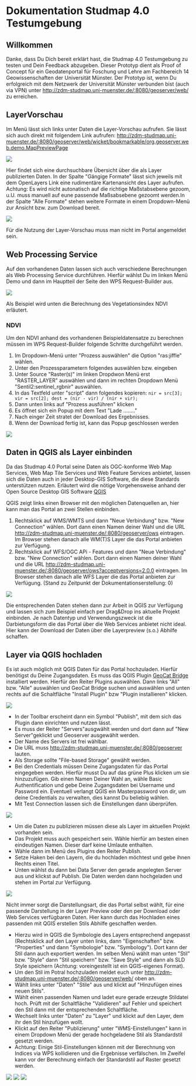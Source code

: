 # Dokumentation Studmap 4.0 Testumgebung

## Willkommen

Danke, dass Du Dich bereit erklärt hast, die Studmap 4.0 Testumgebung zu testen und Dein Feedback abzugeben.
Dieser Prototyp dient als Proof of Concept für ein Geodatenportal für Foschung und Lehre am Fachbereich 14 Geowissenschaften der Universität Münster.
Der Prototyp ist, wenn Du erfolgreich mit dem Netzwerk der Universität Münster verbunden bist (auch via VPN) unter http://zdm-studmap.uni-muenster.de/:8080/geoserver/web/ zu erreichen.

## LayerVorschau

Im Menü lässt sich links unter Daten die Layer-Vorschau aufrufen. Sie lässt sich auch direkt mit folgendem Link aufrufen: http://zdm-studmap.uni-muenster.de/:8080/geoserver/web/wicket/bookmarkable/org.geoserver.web.demo.MapPreviewPage

![](https://github.com/Studmap-4-0/Dokumentation/blob/main/1.png)

Hier findet sich eine durchsuchbare Übersicht über die als Layer publizierten Daten. 
In der Spalte "Gängige Formate" lässt sich jeweils mit dem OpenLayers Link eine rudimentäre Kartenansicht des Layer aufrufen. Achtung: Es wird nicht autonatisch auf die richtige Maßstabsebene gezoom, u.U. muss manuell auf eune passende Maßsabsebene gezoomt werden.In der Spalte "Alle Formate" stehen weitere Formate in einem Dropdown-Menü zur Ansicht bzw. zum Download bereit.

![](https://github.com/Studmap-4-0/Dokumentation/blob/main/2.png)

Für die Nutzung der Layer-Vorschau muss man nicht im Portal angemeldet sein.

## Web Processing Service

Auf den vorhandenen Daten lassen sich auch verschiedene Berechnungen als Web Processing Service durchführen.
Hierfür wählst Du im linken Menü Demo und dann im Hauptteil der Seite den WPS Request-Builder aus.

![](https://github.com/Studmap-4-0/Dokumentation/blob/main/3.png)


Als Beispiel wird unten die Berechnung des Vegetationsindex NDVI erläutert.
### NDVI

Um den NDVI anhand des vorhandenen Beispieldatensatze zu berechnen müssen im WPS Request-Builder folgende Schritte durchgeführt werden.

1. Im Dropdown-Menü unter "Prozess auswählen" die Option "ras:jiffle" wählen.
2. Unter den Prozessparametern folgendes auswählen bzw. eingeben
3. Unter Source "Raster(s)" im linken Dropdwon Menü erst "RASTER_LAYER" auswählen und dann im rechten Dropdown Menü "Sentil2:sentinel_rgbnir" auswählen.
4. In das Textfeld unter "script" dann folgendes kopieren: `nir = src[3]; vir = src[2]; dest = (nir - vir) / (nir + vir);`
5. Dann unten links auf "Prozess ausführen" klicken
6. Es öffnet sich ein Popup mit dem Text "Lade ........"
7. Nach einger Zeit stratet der Download des Ergebnisses.
8. Wenn der Download fertig ist, kann das Popup geschlossen werden

![](https://github.com/Studmap-4-0/Dokumentation/blob/main/4.png)


## Daten in QGIS als Layer einbinden

Da das Studmap 4.0 Portal seine Daten als OGC-konforme Web Map Services, Web Map Tile Services und Web Feature Services anbietet, lassen sich die Daten auch in jeder Desktop-GIS Software, die diese Standards unterstützen nutzen. Erläutert wird die nötige Vorgehensweise anhand der Open Source Desktop GIS Software [QGIS](https://qgis.org/de/site/forusers/download.html)

QGIS zeigt links einen Browser mit den möglichen Datenquellen an, hier kann man das Portal an zwei Stellen einbinden.

1. Rechtsklick auf WMS/WMTS und dann "Neue Verbindung" bzw. "New Connection" wählen. Dort dann einen Namen deiner Wahl und die URL http://zdm-studmap.uni-muenster.de/:8080/geoserver/ows eintragen. Im Browser stehen danach alle WM(T)S Layer die das Portal anbieten zur Verfügung.
2. Rechtsklick auf WFS/OGC APi - Features und dann "Neue Verbindung" bzw. "New Connection" wählen. Dort dann einen Namen deiner Wahl und die URL http://zdm-studmap.uni-muenster.de/:8080/geoserver/ows?acceptversions=2.0.0 eintragen. Im Browser stehen danach alle WFS Layer die das Portal anbieten zur Verfügung. (Stand zu Zeitpunkt der Dokumentationserstellung: 0)

![](https://github.com/Studmap-4-0/Dokumentation/blob/main/wms.png)

Die entsprechenden Daten stehen dann zur Arbeit in QGIS zur Verfügung und lassen sich zum Beispiel einfach per Drag&Drop ins aktuelle Projekt einbinden.
Je nach Datentyp und Verwendungszweck ist die Darbietungsform die das Portal über die Web Services anbietet nicht ideal. Hier kann der Download der Daten über die Layerpreview (s.o.) Abhilfe schaffen.

## Layer via QGIS hochladen

Es ist auch möglich mit QGIS Daten für das Portal hochzuladen. Hierfür benötigst du Deine Zugangsdaten.
Es muss das QGIS Plugin [GeoCat Bridge](https://geocat.github.io/qgis-bridge-plugin/latest/index.html) installiert werden.
Hierfür den Reiter Plugins auswählen. Dann links "All" bzw. "Alle" auswählen und GeoCat Bridge suchen und auswählen und unten rechts auf die Schaltfläche "Install Plugin" bzw "Plugin installieren" klicken.

![](https://github.com/Studmap-4-0/Dokumentation/blob/main/GeoCatBridge.png)

- In der Toolbar erscheint dann ein Symbol "Publish", mit dem sich das Plugin dann einrichten und nutzen lässt.
- Es muss der Reiter "Servers"ausgwählt werden und dort dann auf "New Server"geklickt und Geoserver ausgewählt werden.
- Der Name des Servers ist frei wählbar.
- Die URL muss http://zdm-studmap.uni-muenster.de/:8080/geoserver lauten.
- Als Storage sollte "File-based Storage" gewählt werden.
- Bei den Credentials müssen Deine Zugangsdaten für das Portal eingegeben werden. Hierfür musst Du auf das grüne Plus klicken um sie hinzuzufügen. Gib einen Namen Deiner Wahl an, wähle Basic Authentification und gebe Deine Zugangsdaten bei Username und Password ein. Eventuell verlangt QGIS ein Masterpassword von dir, um deine Credentials zu verwalten, dies kannst Du beliebig wählen.
- Mit Test Connection lassen sich die Einstellungen dann überprüfen.

![](https://github.com/Studmap-4-0/Dokumentation/blob/main/GeoCatBridge.png)

- Um die Daten zu publizieren müssen diese als Layer im aktuellen Projekt vorhanden sein.
- Das Projekt muss auch gespeichert sein. Wähle hierfür am besten einen eindeutigen Namen. Dieser darf keine Umlaute enthalten.
- Wähle dann im Menü des Plugins den Reiter Publish.
- Setze Haken bei den Layern, die du hochladen möchtest und gebe ihnen Rechts einen Titel.
- Unten wählst du dann bei Data Server den gerade angelegten Server aus und klickst auf Publish. Die Daten werden dann hochgeladen und stehen im Portal zur Verfügung.

![](https://github.com/Studmap-4-0/Dokumentation/blob/main/9.png)

Nicht immer sorgt die Darstellungsart, die das Portal selbst wählt, für eine passende Darstellung in der Layer Preview oder den per Download oder Web Services verfügbaren Daten.
Hier kann durch das Hochladen eines passenden mit QGIS erstellen Stils Abhilfe geschaffen werden. 
- Hierzu wird in QGIS die Symbologie des Layers entsprechend angepasst (Rechtsklick auf den Layer unten links, dann "Eigenschaften" bzw. "Properties" und  dann "Symbologie" bzw. "Symbology"). Dort kann der Stil dann auch exportiert werden. Im selben Menü wählt man unten "Stil" bzw. "Style" dann "Stil speichern" bzw. "Save Style" und dann als SLD Style speichern (Achtung: voreingestellt ist ein QGIS-eigenes Format).
- Um den Stil im Potral hochzuladen meldet euch unter http://zdm-studmap.uni-muenster.de/:8080/geoserver/web/ oben an.
- Wählt links unter "Daten" "Stile" aus und klickt auf "Hinzufügen eines neuen Stils".
- Wählt einen passenden Namen und ladet eure gerade erzeugte Stildatei hoch.
  Prüft mit der Schaltfläche "Validieren" auf Fehler und speichert den Stil dann mit der entsprechenden Schaltfläche.
- Wechselt links unter "Daten" zu "Layer" und klickt auf den Layer, dem ihr den Stil hinzufügen wollt.
- Klickt auf den Reiter "Publizierung" unter "WMS-Einstellungen" kann in einem Dropdown Menü der gerade hochgeladene Stil als Standardstil gesetzt werden.
- Achtung: Einige Stil-Einstellungen können mit der Berechnung von Indices via WPS kollidieren und die Ergebnisse verfälschen. Im Zweifel kann vor der Berechnung einfach der Standardstil auf Raster gesetzt werden.

![](https://github.com/Studmap-4-0/Dokumentation/blob/main/11.png)
![](https://github.com/Studmap-4-0/Dokumentation/blob/main/12.png)
![](https://github.com/Studmap-4-0/Dokumentation/blob/main/10.png)
